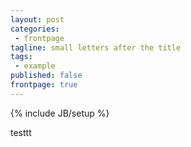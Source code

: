 ```yaml
---
layout: post
categories: 
 - frontpage
tagline: small letters after the title
tags: 
 - example
published: false
frontpage: true
---
```



{% include JB/setup %}

testtt
